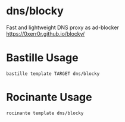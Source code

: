 # dns/blocky
Fast and lightweight DNS proxy as ad-blocker
https://0xerr0r.github.io/blocky/

# Bastille Usage
```shell
bastille template TARGET dns/blocky
```

# Rocinante Usage
```shell
rocinante template dns/blocky
```
